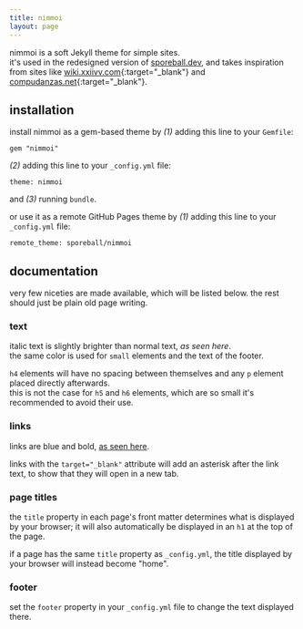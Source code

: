 ```yaml
---
title: nimmoi
layout: page
---
```


nimmoi is a soft Jekyll theme for simple sites.\
it's used in the redesigned version of [sporeball.dev](https://sporeball.dev), and takes inspiration from sites like [wiki.xxiivv.com](https://wiki.xxiivv.com){:target="_blank"} and [compudanzas.net](https://compudanzas.net){:target="_blank"}.

## installation
install nimmoi as a gem-based theme by *(1)* adding this line to your `Gemfile`:

```
gem "nimmoi"
```

*(2)* adding this line to your `_config.yml` file:

```
theme: nimmoi
```

and *(3)* running `bundle`.

or use it as a remote GitHub Pages theme by *(1)* adding this line to your `_config.yml` file:

```
remote_theme: sporeball/nimmoi
```

## documentation
very few niceties are made available, which will be listed below. the rest should just be plain old page writing.

### text
italic text is slightly brighter than normal text, *as seen here*.\
the same color is used for `small` elements and the text of the footer.

`h4` elements will have no spacing between themselves and any `p` element placed directly afterwards.\
this is not the case for `h5` and `h6` elements, which are so small it's recommended to avoid their use.

### links
links are blue and bold, [as seen here](#links).

links with the `target="_blank"` attribute will add an asterisk after the link text, to show that they will open in a new tab.

### page titles
the `title` property in each page's front matter determines what is displayed by your browser; it will also automatically be displayed in an `h1` at the top of the page.

if a page has the same `title` property as `_config.yml`, the title displayed by your browser will instead become "home".

### footer
set the `footer` property in your `_config.yml` file to change the text displayed there.

